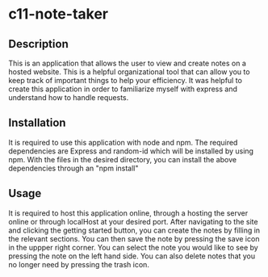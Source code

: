 # c11-note-taker

## Description

This is an application that allows the user to view and create notes on a hosted website. This is a helpful organizational tool that can allow you to keep track of important things
to help your efficiency. It was helpful to create this application in order to familiarize myself with express and understand how to handle requests.

## Installation

It is required to use this application with node and npm. The required dependencies are Express and random-id which will be installed by using npm.
With the files in the desired directory, you can install the above dependencies through an "npm install"

## Usage

It is required to host this application online, through a hosting the server online or through localHost at your desired port.
After navigating to the site and clicking the getting started button, you can create the notes by filling in the relevant sections.
You can then save the note by pressing the save icon in the uppper right corner. You can select the note you would like to see by pressing the note on the left hand side.
You can also delete notes that you no longer need by pressing the trash icon.
